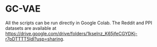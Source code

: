 # GC-VAE

All the scripts can be run directly in Google Colab.
The Reddit and PPI datasets are available at https://drive.google.com/drive/folders/1kselnz_K65jfeCGYDKj-r7pDTTTT5Idl?usp=sharing.
